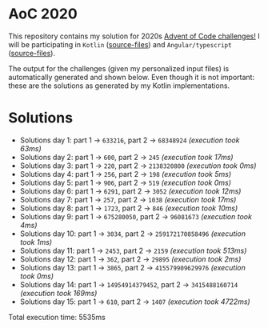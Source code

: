 # AoC 2020

This repository contains my solution for 2020s [Advent of Code challenges!](https://adventofcode.com/2020)
I will be participating in `Kotlin` ([source-files](https://github.com/KristofAchten/AoC2020/tree/master/kotlin/src)) and `Angular/typescript` ([source-files](https://github.com/KristofAchten/AoC2020/tree/master/angular/aoc/src/app)).

The output for the challenges (given my personalized input files) is automatically generated and shown below. Even though it is not important: these are the solutions as generated by my Kotlin implementations.

# Solutions
- Solutions day 1: part 1 -> `633216`, part 2 -> `68348924` *(execution took 63ms)*
- Solutions day 2: part 1 -> `600`, part 2 -> `245` *(execution took 17ms)*
- Solutions day 3: part 1 -> `220`, part 2 -> `2138320800` *(execution took 0ms)*
- Solutions day 4: part 1 -> `256`, part 2 -> `198` *(execution took 5ms)*
- Solutions day 5: part 1 -> `906`, part 2 -> `519` *(execution took 0ms)*
- Solutions day 6: part 1 -> `6291`, part 2 -> `3052` *(execution took 12ms)*
- Solutions day 7: part 1 -> `257`, part 2 -> `1038` *(execution took 17ms)*
- Solutions day 8: part 1 -> `1723`, part 2 -> `846` *(execution took 10ms)*
- Solutions day 9: part 1 -> `675280050`, part 2 -> `96081673` *(execution took 4ms)*
- Solutions day 10: part 1 -> `3034`, part 2 -> `259172170858496` *(execution took 1ms)*
- Solutions day 11: part 1 -> `2453`, part 2 -> `2159` *(execution took 513ms)*
- Solutions day 12: part 1 -> `362`, part 2 -> `29895` *(execution took 2ms)*
- Solutions day 13: part 1 -> `3865`, part 2 -> `415579909629976` *(execution took 0ms)*
- Solutions day 14: part 1 -> `14954914379452`, part 2 -> `3415488160714` *(execution took 169ms)*
- Solutions day 15: part 1 -> `610`, part 2 -> `1407` *(execution took 4722ms)*


 Total execution time: 5535ms